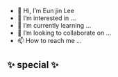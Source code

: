 - 👋 Hi, I’m Eun jin Lee
- 👀 I’m interested in ...
- 🌱 I’m currently learning ...
- 💞️ I’m looking to collaborate on ...
- 📫 How to reach me ...

 ✨ special ✨
-
